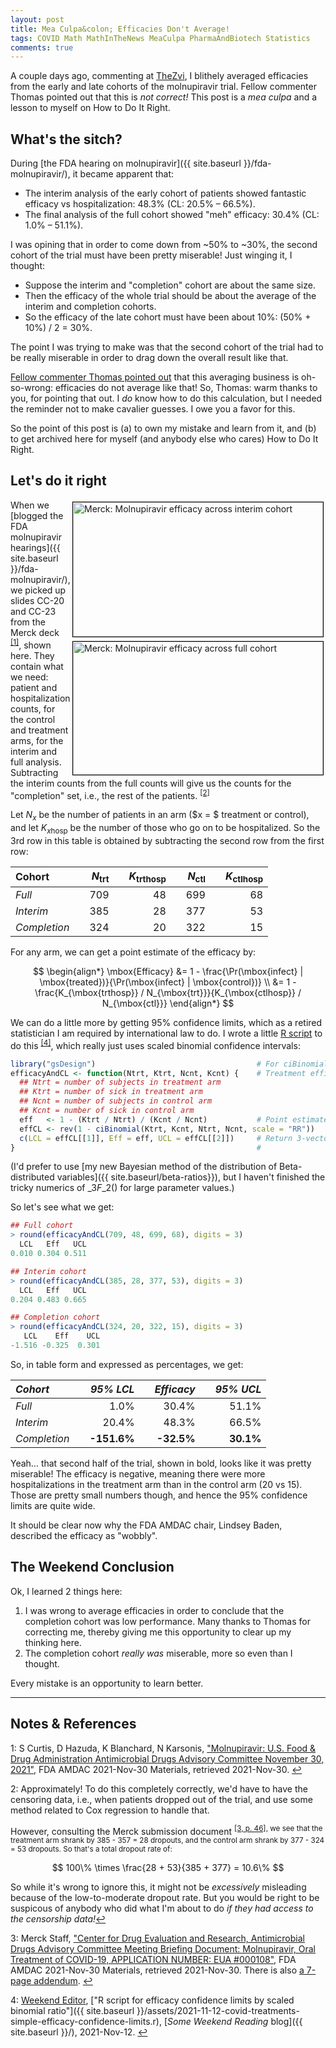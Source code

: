 ```yaml
---
layout: post
title: Mea Culpa&colon; Efficacies Don't Average!
tags: COVID Math MathInTheNews MeaCulpa PharmaAndBiotech Statistics
comments: true
---
```


A couple days ago, commenting at
[TheZvi](https://thezvi.wordpress.com/2021/12/01/fda-votes-on-molunpiravir/#comment-15907),
I blithely averaged efficacies from the early and late cohorts of the molnupiravir trial.  Fellow
commenter Thomas pointed out that this is _not correct!_  This post is a _mea culpa_ and a
lesson to myself on How to Do It Right.  


## What's the sitch?  

During [the FDA hearing on molnupiravir]({{ site.baseurl }}/fda-molnupiravir/),
it became apparent that:
- The interim analysis of the early cohort of patients showed fantastic efficacy vs 
  hospitalization: 48.3% (CL: 20.5% &ndash; 66.5%).  
- The final analysis of the full cohort showed "meh" efficacy: 30.4% (CL: 1.0% &ndash;
  51.1%).  
  
I was opining that in order to come down from ~50% to ~30%, the second cohort of the trial
must have been pretty miserable!  Just winging it, I thought:  
- Suppose the interim and "completion" cohort are about the same size.  
- Then the efficacy of the whole trial should be about the average of the interim and completion
  cohorts.  
- So the efficacy of the late cohort must have been about 10%: (50% + 10%) / 2 = 30%.  

The point I was trying to make was that the second cohort of the trial had to be really
miserable in order to drag down the overall result like that.

[Fellow commenter Thomas pointed out](https://thezvi.wordpress.com/2021/12/01/fda-votes-on-molunpiravir/#comment-15921)
that this averaging business is oh-so-wrong: efficacies do not average like that!  So,
Thomas: warm thanks to you, for pointing that out. I _do_ know how to do this calculation,
but I needed the reminder not to make cavalier guesses.  I owe you a favor for this.  

So the point of this post is (a) to own my mistake and learn from it, and (b) to get
archived here for myself (and anybody else who cares) How to Do It Right.


## Let's do it right  

<a href="{{ site.baseurl }}/images/2021-11-30-fda-molnupiravir-merck-interim-cohort-efficacy.jpg"><img src="{{ site.baseurl }}/images/2021-11-30-fda-molnupiravir-merck-interim-cohort-efficacy-thumb.jpg" width="400" height="215" alt="Merck: Molnupiravir efficacy across interim cohort" title="Merck: Molnupiravir efficacy across interim cohort" style="float: right; margin: 3px 3px 3px 3px; border: 1px solid #000000;"></a>
<a href="{{ site.baseurl }}/images/2021-11-30-fda-molnupiravir-merck-full-cohort-efficacy.jpg"><img src="{{ site.baseurl }}/images/2021-11-30-fda-molnupiravir-merck-full-cohort-efficacy-thumb.jpg" width="400" height="213" alt="Merck: Molnupiravir efficacy across full cohort" title="Merck: Molnupiravir efficacy across full cohort" style="float: right; margin: 3px 3px 3px 3px; border: 1px solid #000000;"></a>
When we
[blogged the FDA molnupiravir hearings]({{ site.baseurl }}/fda-molnupiravir/),
we picked up slides CC-20 and CC-23 from the Merck deck <sup id="fn1a">[[1]](#fn1)</sup>,
shown here.  They contain what we need: patient and hospitalization counts, for the
control and treatment arms, for the interim and full analysis.  Subtracting the interim
counts from the full counts will give us the counts for the "completion" set, i.e., the
rest of the patients. <sup id="fn2a">[[2]](#fn2)</sup>  

Let $N_x$ be the number of patients in an arm ($x = $ treatment or control), and let $K_{x\mbox{hosp}}$ 
be the number of those who go on to be hospitalized.  So the 3rd row in this table is
obtained by subtracting the second row from the first row:  


|    __Cohort__  | | $N_{\mbox{trt}}$ | | $K_{\mbox{trthosp}}$ | | $N_{\mbox{ctl}}$ | | $K_{\mbox{ctlhosp}}$ |
|:-----------------|-|-------------------:|-|----------------------:|-|-------------------:|-|----------------------:|
| _Full_           | | 709  | |    48    | | 699  | | 68 |
| _Interim_        | | 385  | |    28    | | 377  | | 53 |
| _Completion_     | | 324  | |    20    | | 322  | | 15 |

For any arm, we can get a point estimate of the efficacy by:  

$$
\begin{align*}
  \mbox{Efficacy} &= 1 - \frac{\Pr(\mbox{infect} | \mbox{treated})}{\Pr(\mbox{infect} | \mbox{control})} \\
                  &= 1 - \frac{K_{\mbox{trthosp}} / N_{\mbox{trt}}}{K_{\mbox{ctlhosp}} / N_{\mbox{ctl}}}
\end{align*}
$$

We can do a little more by getting 95% confidence limits, which as a retired statistician
I am required by international law to do.  I wrote a little [R script](https://www.r-project.org)
to do this <sup id="fn4a">[[4]](#fn4)</sup>, which really just uses scaled binomial
confidence intervals:  

```R
library("gsDesign")                                    # For ciBinomial()
efficacyAndCL <- function(Ntrt, Ktrt, Ncnt, Kcnt) {    # Treatment efficacy & 95% conf limit
  ## Ntrt = number of subjects in treatment arm
  ## Ktrt = number of sick in treatment arm
  ## Ncnt = number of subjects in control arm
  ## Kcnt = number of sick in control arm
  eff   <- 1 - (Ktrt / Ntrt) / (Kcnt / Ncnt)           # Point estimate, then confidence limits
  effCL <- rev(1 - ciBinomial(Ktrt, Kcnt, Ntrt, Ncnt, scale = "RR"))
  c(LCL = effCL[[1]], Eff = eff, UCL = effCL[[2]])     # Return 3-vector of LCL, estimate, and UCL
}                                                      #
```

(I'd prefer to use 
[my new Bayesian method of the distribution of Beta-distributed variables]({{ site.baseurl/beta-ratios}}),
but I haven't finished the tricky numerics of ${}\_{3}F\_{2}()$ for large parameter values.)  

So let's see what we get:  

```R
## Full cohort
> round(efficacyAndCL(709, 48, 699, 68), digits = 3)
  LCL   Eff   UCL 
0.010 0.304 0.511 

## Interim cohort
> round(efficacyAndCL(385, 28, 377, 53), digits = 3)
  LCL   Eff   UCL 
0.204 0.483 0.665 

## Completion cohort
> round(efficacyAndCL(324, 20, 322, 15), digits = 3)
   LCL    Eff    UCL 
-1.516 -0.325  0.301 
```

So, in table form and expressed as percentages, we get:  

|    _Cohort_       | | _95% LCL_     | | _Efficacy_  | | _95% UCL_ | 
|:-----------------|-|-------------:|-|-----------:|-|---------:|
| _Full_            | |     1.0%    | |  30.4%     | |    51.1%  |
| _Interim_         | |    20.4%    | |  48.3%      | |   66.5%  |
| _Completion_       | | __-151.6%__ | | __-32.5%__ | | __30.1%__ |

Yeah&hellip; that second half of the trial, shown in bold, looks like it was pretty
miserable!  The efficacy is negative, meaning there were more hospitalizations in the
treatment arm than in the control arm (20 vs 15).  Those are pretty small numbers though,
and hence the 95% confidence limits are quite wide.  

It should be clear now why the FDA AMDAC chair, Lindsey Baden, described the efficacy as "wobbly".  


## The Weekend Conclusion  

Ok, I learned 2 things here:  

1. I was wrong to average efficacies in order to conclude that the completion cohort was
   low performance.  Many thanks to Thomas for correcting me, thereby giving me this
   opportunity to clear up my thinking here.  
2. The completion cohort _really was_ miserable, more so even than I thought.  

Every mistake is an opportunity to learn better.  

---

## Notes &amp; References  

<!--
<sup id="fn1a">[[1]](#fn1)</sup>

<a id="fn1">1</a>: ***, ["***"](***), *** [↩](#fn1a)  

<a href="{{ site.baseurl }}/images/***"><img src="{{ site.baseurl }}/images/***" width="400" height="***" alt="***" title="***" style="float: right; margin: 3px 3px 3px 3px; border: 1px solid #000000;"></a>

<iframe width="400" height="224" src="***" allow="accelerometer; encrypted-media; gyroscope; picture-in-picture" allowfullscreen style="float: right; margin: 3px 3px 3px 3px; border: 1px solid #000000;"></iframe>
-->

<a id="fn1">1</a>: S Curtis, D Hazuda, K Blanchard, N Karsonis, ["Molnupiravir: U.S. Food & Drug Administration Antimicrobial Drugs Advisory Committee November 30, 2021"](https://www.fda.gov/media/154472/download), FDA AMDAC 2021-Nov-30 Materials, retrieved 2021-Nov-30. [↩](#fn1a)  

<a id="fn2">2</a>: Approximately!  To do this completely correctly, we'd have to have the
censoring data, i.e., when patients dropped out of the trial, and use some method related
to Cox regression to handle that.  

However, consulting the Merck submission document <sup id="fn3a">[[3, p. 46]](#fn3), we
see that the treatment arm shrank by 385 - 357 = 28 dropouts, and the control arm shrank
by 377 - 324 = 53 dropouts.  So that's a total dropout rate of:

$$
100\% \times \frac{28 + 53}{385 + 377} = 10.6\%
$$

So while it's wrong to ignore this, it might not be _excessively_ misleading because of
the low-to-moderate dropout rate.  But you would be right to be suspicous of anybody who
did what I'm about to do _if they had access to the censorship data!_</sup>[↩](#fn2a)  

<a id="fn3">3</a>: Merck Staff, ["Center for Drug Evaluation and Research, Antimicrobial Drugs Advisory Committee Meeting Briefing Document: Molnupiravir, Oral Treatment of COVID-19, APPLICATION NUMBER: EUA #000108"](https://www.fda.gov/media/154421/download), FDA AMDAC 2021-Nov-30 Materials, retrieved 2021-Nov-30. There is also [a 7-page addendum](https://www.fda.gov/media/154422/download). [↩](#fn3a)  

<a id="fn4">4</a>: [Weekend Editor](mailto:SomeWeekendReadingEditor@gmail.com), ["R script for efficacy confidence limits by scaled binomial ratio"]({{ site.baseurl }}/assets/2021-11-12-covid-treatments-simple-efficacy-confidence-limits.r), [_Some Weekend Reading_ blog]({{ site.baseurl }}/), 2021-Nov-12. [↩](#fn4a)  
